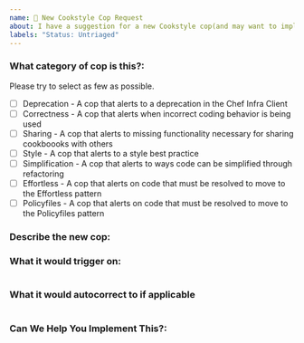 ```yaml
---
name: 🚀 New Cookstyle Cop Request
about: I have a suggestion for a new Cookstyle cop(and may want to implement it 🙂)!
labels: "Status: Untriaged"
---
```


### What category of cop is this?:

Please try to select as few as possible.

- [ ] Deprecation - A cop that alerts to a deprecation in the Chef Infra Client
- [ ] Correctness - A cop that alerts when incorrect coding behavior is being used
- [ ] Sharing - A cop that alerts to missing functionality necessary for sharing cookboooks with others
- [ ] Style - A cop that alerts to a style best practice
- [ ] Simplification - A cop that alerts to ways code can be simplified through refactoring
- [ ] Effortless - A cop that alerts on code that must be resolved to move to the Effortless pattern
- [ ] Policyfiles - A cop that alerts on code that must be resolved to move to the Policyfiles pattern

### Describe the new cop:
<!---  Why is a new Cookstyle Cop necessary? -->

### What it would trigger on:
<!---  Give examples of the cookbook code that you're trying to trigger on -->
```ruby

```

### What it would autocorrect to if applicable
<!--- If autocorrecting is possible what would you correct to? -->
```ruby

```

### Can We Help You Implement This?:
<!---  The best way to ensure your enhancement is built is to help implement the enhancement yourself. If you're interested in helping out we'd love to give you a hand to make this possible. Let us know if there's something you need. -->
